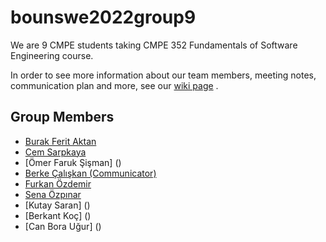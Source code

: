 # bounswe2022group9

We are 9 CMPE students taking CMPE 352 Fundamentals of Software Engineering course.

In order to see more information about our team members, meeting notes, communication plan and more, see our [wiki page](https://github.com/bounswe/bounswe2022group9/wiki) .

## Group Members
* [Burak Ferit Aktan](https://github.com/bounswe/bounswe2022group9/wiki/Burak-Ferit-Aktan)
* [Cem Sarpkaya]()
* [Ömer Faruk Şişman] ()
* [Berke Çalışkan (Communicator) ]()
* [Furkan Özdemir]()
* [Sena Özpınar](https://github.com/bounswe/bounswe2022group9/wiki/Sena-%C3%96zp%C4%B1nar)
* [Kutay Saran] ()
* [Berkant Koç] ()
* [Can Bora Uğur] ()
